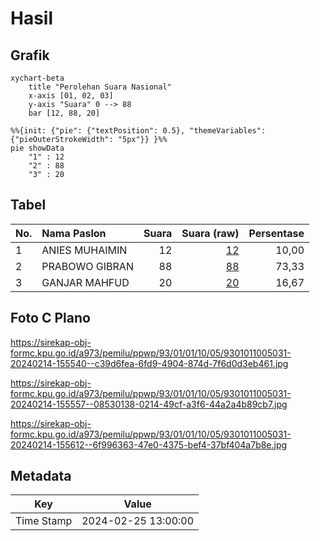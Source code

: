 # Hasil

## Grafik

```mermaid
xychart-beta
    title "Perolehan Suara Nasional"
    x-axis [01, 02, 03]
    y-axis "Suara" 0 --> 88
    bar [12, 88, 20]
```

```mermaid
%%{init: {"pie": {"textPosition": 0.5}, "themeVariables": {"pieOuterStrokeWidth": "5px"}} }%%
pie showData
    "1" : 12
    "2" : 88
    "3" : 20
```

## Tabel

| No. | Nama Paslon    | Suara | Suara (raw) | Persentase |
|:--- |:-------------- | -----:| -----------:| ----------:|
| 1   | ANIES MUHAIMIN | 12    | [12][p-1]   | 10,00      |
| 2   | PRABOWO GIBRAN | 88    | [88][p-2]   | 73,33      |
| 3   | GANJAR MAHFUD  | 20    | [20][p-3]   | 16,67      |


[p-1]: https://github.com/gigit-pemilu/pemilu-2024/blob/main/pilpres/hitung-suara/sub/93-papua-selatan/sub/01-merauke/sub/01-merauke/sub/1005-maro/sub/031-tps/sub/paslon-1.txt
[p-2]: https://github.com/gigit-pemilu/pemilu-2024/blob/main/pilpres/hitung-suara/sub/93-papua-selatan/sub/01-merauke/sub/01-merauke/sub/1005-maro/sub/031-tps/sub/paslon-2.txt
[p-3]: https://github.com/gigit-pemilu/pemilu-2024/blob/main/pilpres/hitung-suara/sub/93-papua-selatan/sub/01-merauke/sub/01-merauke/sub/1005-maro/sub/031-tps/sub/paslon-3.txt

## Foto C Plano

https://sirekap-obj-formc.kpu.go.id/a973/pemilu/ppwp/93/01/01/10/05/9301011005031-20240214-155540--c39d6fea-6fd9-4904-874d-7f6d0d3eb461.jpg

https://sirekap-obj-formc.kpu.go.id/a973/pemilu/ppwp/93/01/01/10/05/9301011005031-20240214-155557--08530138-0214-49cf-a3f6-44a2a4b89cb7.jpg

https://sirekap-obj-formc.kpu.go.id/a973/pemilu/ppwp/93/01/01/10/05/9301011005031-20240214-155612--6f996363-47e0-4375-bef4-37bf404a7b8e.jpg


## Metadata

| Key        | Value               |
| ---------- | ------------------- |
| Time Stamp | 2024-02-25 13:00:00 |



